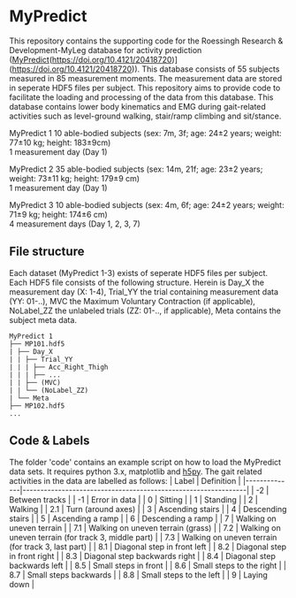 # MyPredict
This repository contains the supporting code for the Roessingh Research & Development-MyLeg database for activity prediction ([MyPredict]([[https://doi.org/10.4121/c.6128343])(https://doi.org/10.4121/20418720)](https://doi.org/10.4121/20418720)). This database consists of 55 subjects measured in 85 measurement moments. The measurement data are stored in seperate HDF5 files per subject. This repository aims to provide code to facilitate the loading and processing of the data from this database. This database contains lower body kinematics and EMG during gait-related activities such as level-ground walking, stair/ramp climbing and sit/stance. 
 
MyPredict 1
10 able-bodied subjects (sex: 7m, 3f; age: 24±2 years; weight: 77±10 kg; height: 183±9cm)  
1 measurement day (Day 1)

MyPredict 2
35 able-bodied subjects (sex: 14m, 21f; age: 23±2 years; weight: 73±11 kg; height: 179±9 cm)  
1 measurement day (Day 1)

MyPredict 3
10 able-bodied subjects (sex: 4m, 6f; age: 24±2 years; weight: 71±9 kg; height: 174±6 cm)  
4 measurement days (Day 1, 2, 3, 7)

## File structure
Each dataset (MyPredict 1-3) exists of seperate HDF5 files per subject. Each HDF5 file consists of the following structure. Herein is Day_X the measurement day (X: 1-4), Trial_YY the trial containing measurement data (YY: 01-..), MVC the Maximum Voluntary Contraction  (if applicable), NoLabel_ZZ the unlabeled trials (ZZ: 01-.., if applicable), Meta contains the subject meta data.
```
MyPredict 1
├── MP101.hdf5
| ├── Day_X
| | ├── Trial_YY
| | | ├── Acc_Right_Thigh
| | | ├── ...
| | ├── (MVC)
| | └── (NoLabel_ZZ)
| └── Meta
├── MP102.hdf5
...
```
## Code & Labels
The folder 'code' contains an example script on how to load the MyPredict data sets. It requires python 3.x, matplotlib and [h5py](https://www.h5py.org/). The gait related activities in the data are labelled as follows:
|     Label    |     Definition                                                |
|--------------|---------------------------------------------------------------|
|     -2       |     Between tracks                                            |
|     -1       |     Error in data                                             |
|     0        |     Sitting                                                   |
|     1        |     Standing                                                  |
|     2        |     Walking                                                   |
|     2.1      |     Turn (around axes)                                        |
|     3        |     Ascending   stairs                                        |
|     4        |     Descending stairs                                         |
|     5        |     Ascending a   ramp                                        |
|     6        |     Descending a ramp                                         |
|     7        |     Walking on   uneven terrain                               |
|     7.1      |     Walking on uneven terrain (grass)                         |
|     7.2      |     Walking on   uneven terrain (for track 3, middle part)    |
|     7.3      |     Walking on uneven terrain (for track 3, last part)        |
|     8.1      |     Diagonal step   in front left                             |
|     8.2      |     Diagonal step in front right                              |
|     8.3      |     Diagonal step   backwards right                           |
|     8.4      |     Diagonal step backwards left                              |
|     8.5      |     Small steps in   front                                    |
|     8.6      |     Small steps to the right                                  |
|     8.7      |     Small steps   backwards                                   |
|     8.8      |     Small steps to the left                                   |
|     9        |     Laying down                                               |


